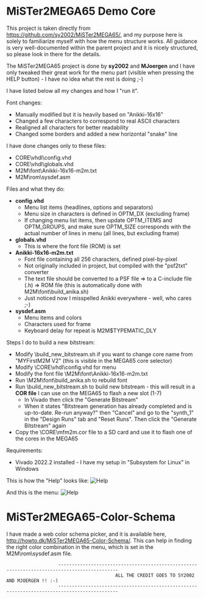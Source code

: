MiSTer2MEGA65 Demo Core
=======================

This project is taken directly from
https://github.com/sy2002/MiSTer2MEGA65/, and my purpose here is solely to familiarize myself with how the menu structure works.
All guidance is very well-documented within the parent project and it is
nicely structured, so please look in there for the details.

The MiSTer2MEGA65 project is done by **sy2002** and **MJoergen** and I have only tweaked their great work for the menu part (visible when pressing the HELP button) - I have no idea what the rest is doing ;-)

I have listed below all my changes and how I "run it".

Font changes:
* Manually modified but it is heavily based on "Anikki-16x16"
* Changed a few characters to correspond to real ASCII characters
* Realigned all characters for better readability
* Changed some borders and added a new horizontal "snake" line

I have done changes only to these files:
* CORE\vhdl\config.vhd
* CORE\vhdl\globals.vhd
* M2M\font\Anikki-16x16-m2m.txt
* M2M\rom\sysdef.asm

Files and what they do:
* **config.vhd**
  - Menu list items (headlines, options and separators)
  - Menu size in characters is defined in OPTM_DX (excluding frame)
  - If changing menu list items, then update OPTM_ITEMS and OPTM_GROUPS, and make
sure OPTM_SIZE corresponds with the actual number of lines in menu (all
lines, but excluding frame)
* **globals.vhd**
  - This is where the font file (ROM) is set
* **Anikki-16x16-m2m.txt**
  - Font file containing all 256 characters, defined pixel-by-pixel
  - Not originally included in project, but compiled with the "psf2txt" converter
  - The text file should be converted to a PSF file => to a C-include file (.h) => ROM file (this is automatically done with M2M\font\build_anika.sh)
  - Just noticed now I misspelled Anikki everywhere - well, who cares ;-)
* **sysdef.asm**
  - Menu items and colors
  - Characters used for frame
  - Keyboard delay for repeat is M2M$TYPEMATIC_DLY

Steps I do to build a new bitstream:
* Modify \build_new_bitstream.sh if you want to change core name from
"MYFirstM2M V2" (this is visible in the MEGA65 core selector)
* Modify \CORE\vhdl\config.vhd for menu
* Modify the font file \M2M\font\Anikki-16x16-m2m.txt
* Run \M2M\font\build_anika.sh to rebuild font
* Run \build_new_bitstream.sh to build new bitstream - this will result in a **COR file** I can use on the MEGA65 to flash a new slot (1-7)
  - In Vivado then click the "Generate Bitstream"
  - When it states "Bitstream generation has already completed and is up-to-date. Re-run anyway?" then "Cancel" and go to the "synth_1" in the "Design Runs" tab and "Reset Runs". Then click the "Generate Bitstream" again
 * Copy the \CORE\mfm2m.cor file to a SD card and use it to flash one of the cores in the MEGA65

Requirements:
* Vivado 2022.2 installed - I have my setup in "Subsystem for Linux" in Windows

This is how the "Help" looks like:
![Help](http://howto.dk/MiSTer2MEGA65-Color-Schema/help.jpg)

And this is the menu:
![Help](http://howto.dk/MiSTer2MEGA65-Color-Schema/menu.jpg)

MiSTer2MEGA65-Color-Schema
==========================

I have made a web color schema picker, and it is available here, http://howto.dk/MiSTer2MEGA65-Color-Schema/. This can help in finding the right color combination in the menu, which is set in the M2M\rom\sysdef.asm file.

                       --------------------------------------------------------------------------------------------
                                            ALL THE CREDIT GOES TO SY2002 AND MJOERGEN !! :-)
                       --------------------------------------------------------------------------------------------

